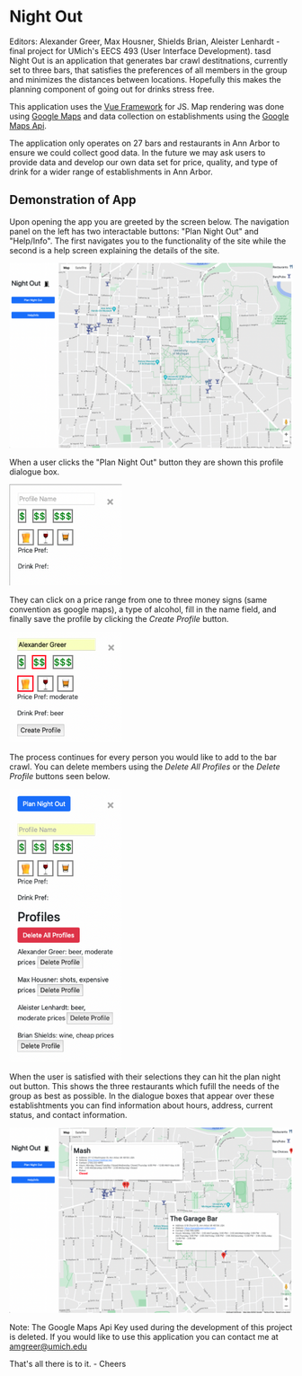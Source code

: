 # Night Out

Editors: Alexander Greer, Max Housner, Shields Brian, Aleister Lenhardt
-final project for UMich's EECS 493 (User Interface Development).
tasd
Night Out is an application that generates bar crawl destitnations, currently set to three bars, that satisfies the preferences of all members in the group and minimizes the distances between locations. Hopefully this makes the planning component of going out for drinks stress free.

This application uses the [Vue Framework](https://vuejs.org/) for JS. Map rendering was done using [Google Maps](https://www.google.com/maps) and data collection on establishments using the [Google Maps Api](https://developers.google.com/maps).

The application only operates on 27 bars and restaurants in Ann Arbor to ensure we could collect good data. In the future we may ask users to provide data and develop our own data set for price, quality, and type of drink for a wider range of establishments in Ann Arbor. 


## Demonstration of App

Upon opening the app you are greeted by the screen below. The navigation panel on the left has two interactable buttons: "Plan Night Out" and "Help/Info". The first navigates you to the functionality of the site while the second is a help screen explaining the details of the site.


<img alt="Screenshot: Start View of the Application" src="./photos/start.png" width="800" />


When a user clicks the "Plan Night Out" button they are shown this profile dialogue box.

<img alt="Screenshot: Profile Dialogue Box" src="/photos/profile_box.png" width="200" />

They can click on a price range from one to three money signs (same convention as google maps), a type of alcohol, fill in the name field, and finally save the profile by clicking the *Create Profile* button. 


<img alt="Screenshot: Profile Dialogue Box Filled" src="/photos/filled_profile_box.png" width="200" />


The process continues for every person you would like to add to the bar crawl. You can delete members using the *Delete All Profiles* or the *Delete Profile* buttons seen below. 

<img alt="Screenshot: Full Members List" src="/photos/the_gang.png" width="200" />


When the user is satisfied with their selections they can hit the plan night out button. This shows the three restaurants which fufill the needs of the group as best as possible. In the dialogue boxes that appear over these establishtments you can find information about hours, address, current status, and contact information.

<img alt="Screenshot: Night Out Plan" src="/photos/planned_night.png" width="800" />

Note: The Google Maps Api Key used during the development of this project is deleted. If you would like to use this application you can contact me at amgreer@umich.edu

That's all there is to it. - Cheers 












































